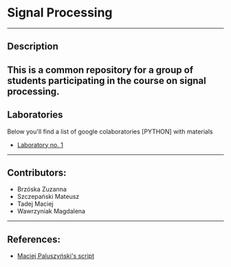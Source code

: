 # Signal Processing
---
## Description
This is a common repository for a group of students participating in the course on signal processing.
---
## Laboratories
Below you'll find a list of google colaboratories [PYTHON] with materials

- [Laboratory no. 1](https://colab.research.google.com/drive/1TEK8UQ6ZNMAJkN_oPRFO0wcffKzNJCZF?usp=sharing)
---
## Contributors:
- Brzóska Zuzanna
- Szczepański Mateusz
- Tadej Maciej
- Wawrzyniak Magdalena
---
## References:
- [Maciej Paluszyński's script](http://www.math.uni.wroc.pl/~mpal/academic/2018/falki.pdf)
